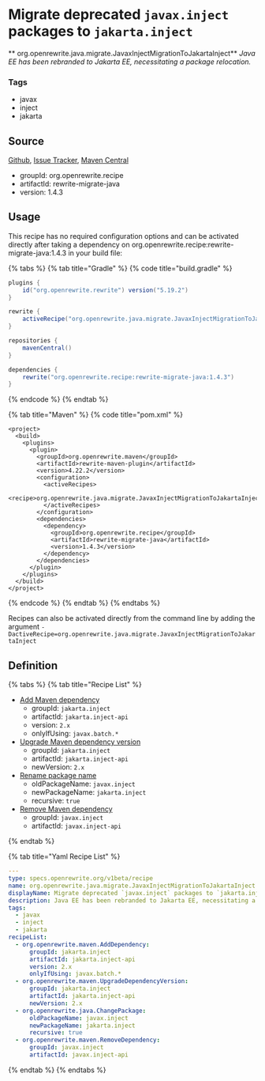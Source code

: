 # Migrate deprecated `javax.inject` packages to `jakarta.inject`

** org.openrewrite.java.migrate.JavaxInjectMigrationToJakartaInject**
_Java EE has been rebranded to Jakarta EE, necessitating a package relocation._

### Tags

* javax
* inject
* jakarta

## Source

[Github](https://github.com/openrewrite/rewrite-migrate-java), [Issue Tracker](https://github.com/openrewrite/rewrite-migrate-java/issues), [Maven Central](https://search.maven.org/artifact/org.openrewrite.recipe/rewrite-migrate-java/1.4.3/jar)

* groupId: org.openrewrite.recipe
* artifactId: rewrite-migrate-java
* version: 1.4.3


## Usage

This recipe has no required configuration options and can be activated directly after taking a dependency on org.openrewrite.recipe:rewrite-migrate-java:1.4.3 in your build file:

{% tabs %}
{% tab title="Gradle" %}
{% code title="build.gradle" %}
```groovy
plugins {
    id("org.openrewrite.rewrite") version("5.19.2")
}

rewrite {
    activeRecipe("org.openrewrite.java.migrate.JavaxInjectMigrationToJakartaInject")
}

repositories {
    mavenCentral()
}

dependencies {
    rewrite("org.openrewrite.recipe:rewrite-migrate-java:1.4.3")
}
```
{% endcode %}
{% endtab %}

{% tab title="Maven" %}
{% code title="pom.xml" %}
```markup
<project>
  <build>
    <plugins>
      <plugin>
        <groupId>org.openrewrite.maven</groupId>
        <artifactId>rewrite-maven-plugin</artifactId>
        <version>4.22.2</version>
        <configuration>
          <activeRecipes>
            <recipe>org.openrewrite.java.migrate.JavaxInjectMigrationToJakartaInject</recipe>
          </activeRecipes>
        </configuration>
        <dependencies>
          <dependency>
            <groupId>org.openrewrite.recipe</groupId>
            <artifactId>rewrite-migrate-java</artifactId>
            <version>1.4.3</version>
          </dependency>
        </dependencies>
      </plugin>
    </plugins>
  </build>
</project>
```
{% endcode %}
{% endtab %}
{% endtabs %}

Recipes can also be activated directly from the command line by adding the argument `-DactiveRecipe=org.openrewrite.java.migrate.JavaxInjectMigrationToJakartaInject`

## Definition

{% tabs %}
{% tab title="Recipe List" %}
* [Add Maven dependency](../../maven/adddependency.md)
  * groupId: `jakarta.inject`
  * artifactId: `jakarta.inject-api`
  * version: `2.x`
  * onlyIfUsing: `javax.batch.*`
* [Upgrade Maven dependency version](../../maven/upgradedependencyversion.md)
  * groupId: `jakarta.inject`
  * artifactId: `jakarta.inject-api`
  * newVersion: `2.x`
* [Rename package name](../../java/changepackage.md)
  * oldPackageName: `javax.inject`
  * newPackageName: `jakarta.inject`
  * recursive: `true`
* [Remove Maven dependency](../../maven/removedependency.md)
  * groupId: `javax.inject`
  * artifactId: `javax.inject-api`

{% endtab %}

{% tab title="Yaml Recipe List" %}
```yaml
---
type: specs.openrewrite.org/v1beta/recipe
name: org.openrewrite.java.migrate.JavaxInjectMigrationToJakartaInject
displayName: Migrate deprecated `javax.inject` packages to `jakarta.inject`
description: Java EE has been rebranded to Jakarta EE, necessitating a package relocation.
tags:
  - javax
  - inject
  - jakarta
recipeList:
  - org.openrewrite.maven.AddDependency:
      groupId: jakarta.inject
      artifactId: jakarta.inject-api
      version: 2.x
      onlyIfUsing: javax.batch.*
  - org.openrewrite.maven.UpgradeDependencyVersion:
      groupId: jakarta.inject
      artifactId: jakarta.inject-api
      newVersion: 2.x
  - org.openrewrite.java.ChangePackage:
      oldPackageName: javax.inject
      newPackageName: jakarta.inject
      recursive: true
  - org.openrewrite.maven.RemoveDependency:
      groupId: javax.inject
      artifactId: javax.inject-api

```
{% endtab %}
{% endtabs %}
